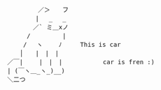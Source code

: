 <pre>
          ／＞　　フ
　　　 　　| 　_　 _ 
　 　　 　／` ミ＿xノ
　　 　 /　　　 　 |
　　　 /　 ヽ　　 ﾉ     This is car
     │　　|　|　|
　／￣|　　 |　|　|           car is fren :)
　| (￣ヽ＿_ヽ_)__)
　＼二つ  
</pre>

